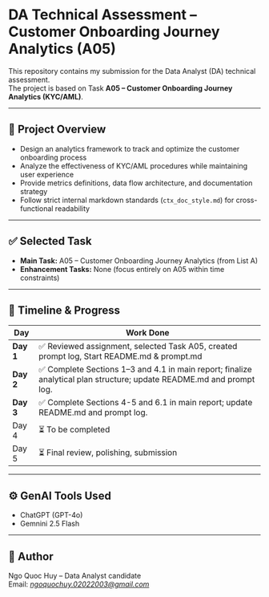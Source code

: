 # DA Technical Assessment – Customer Onboarding Journey Analytics (A05)

This repository contains my submission for the Data Analyst (DA) technical assessment.  
The project is based on Task **A05 – Customer Onboarding Journey Analytics (KYC/AML)**.

---

## 📌 Project Overview

- Design an analytics framework to track and optimize the customer onboarding process
- Analyze the effectiveness of KYC/AML procedures while maintaining user experience
- Provide metrics definitions, data flow architecture, and documentation strategy
- Follow strict internal markdown standards (`ctx_doc_style.md`) for cross-functional readability

---

## ✅ Selected Task

- **Main Task:** A05 – Customer Onboarding Journey Analytics (from List A)
- **Enhancement Tasks:** None (focus entirely on A05 within time constraints)

---

## 📅 Timeline & Progress

| Day | Work Done |
|-----|-----------|
| **Day 1** | ✅ Reviewed assignment, selected Task A05, created prompt log, Start README.md & prompt.md |
| **Day 2** | ✅ Complete Sections 1–3 and 4.1 in main report; finalize analytical plan structure; update README.md and prompt log. |
| **Day 3** | ✅ Complete Sections 4-5 and 6.1 in main report; update README.md and prompt log. |
| Day 4 | ⏳ To be completed |
| Day 5 | ⏳ Final review, polishing, submission |

---

## ⚙️ GenAI Tools Used

- ChatGPT (GPT-4o)
- Gemnini 2.5 Flash

---

## 🙋 Author

Ngo Quoc Huy – Data Analyst candidate  
Email: *ngoquochuy.02022003@gmail.com*  
